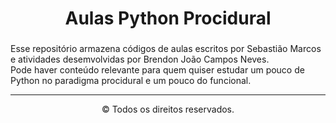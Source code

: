 <h1 align="center">Aulas Python Procidural</h1>

###

<div>
  <p>
  Esse repositório armazena códigos de aulas escritos por Sebastião Marcos e atividades desemvolvidas por Brendon João Campos Neves. <br>
  Pode haver conteúdo relevante para quem quiser estudar um pouco de Python no paradigma procidural e um pouco do funcional. <br>
  </p>
</div>

<hr>

<div>
  <p align="center">
  &copy; Todos os direitos reservados.
  </p>
</div>
